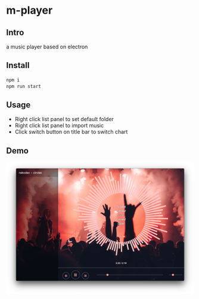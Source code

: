 # m-player
## Intro
a music player based on electron

## Install
```bash
npm i
npm run start
```

## Usage
* Right click list panel to set default folder
* Right click list panel to import music
* Click switch button on title bar to switch chart

## Demo

![m-player](./img/m-player.png)